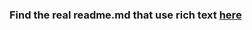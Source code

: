 ### Find the real readme.md that use rich text [here](https://docs.google.com/document/d/14j_yUq__uv7dLguhi3_zsRcr-l40zXHKmoOVhBxrBG4/edit?usp=sharing)